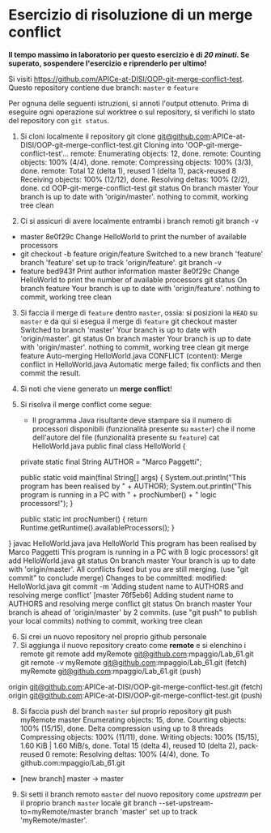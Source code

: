 # Esercizio di risoluzione di un merge conflict

**Il tempo massimo in laboratorio per questo esercizio è di _20 minuti_.
Se superato, sospendere l'esercizio e riprenderlo per ultimo!**

Si visiti https://github.com/APICe-at-DISI/OOP-git-merge-conflict-test.
Questo repository contiene due branch: `master` e `feature`

Per ognuna delle seguenti istruzioni, si annoti l'output ottenuto.
Prima di eseguire ogni operazione sul worktree o sul repository,
si verifichi lo stato del repository con `git status`.

1. Si cloni localmente il repository
git clone git@github.com:APICe-at-DISI/OOP-git-merge-conflict-test.git
Cloning into 'OOP-git-merge-conflict-test'...
remote: Enumerating objects: 12, done.
remote: Counting objects: 100% (4/4), done.
remote: Compressing objects: 100% (3/3), done.
remote: Total 12 (delta 1), reused 1 (delta 1), pack-reused 8
Receiving objects: 100% (12/12), done.
Resolving deltas: 100% (2/2), done.
cd OOP-git-merge-conflict-test
git status
On branch master
Your branch is up to date with 'origin/master'.
nothing to commit, working tree clean

2. Ci si assicuri di avere localmente entrambi i branch remoti
git branch -v
* master 8e0f29c Change HelloWorld to print the number of available processors
* git checkout -b feature origin/feature
Switched to a new branch 'feature'
branch 'feature' set up to track 'origin/feature'.
git branch -v
* feature bed943f Print author information
  master  8e0f29c Change HelloWorld to print the number of available processors
git status
On branch feature
Your branch is up to date with 'origin/feature'.
nothing to commit, working tree clean

3. Si faccia il merge di `feature` dentro `master`, ossia: si posizioni la `HEAD` su `master`
   e da qui si esegua il merge di `feature`
git checkout master
Switched to branch 'master'
Your branch is up to date with 'origin/master'.
git status
On branch master
Your branch is up to date with 'origin/master'.
nothing to commit, working tree clean
git merge feature
Auto-merging HelloWorld.java
CONFLICT (content): Merge conflict in HelloWorld.java
Automatic merge failed; fix conflicts and then commit the result.

4. Si noti che viene generato un **merge conflict**!
5. Si risolva il merge conflict come segue:
   - Il programma Java risultante deve stampare sia il numero di processori disponibili
     (funzionalità presente su `master`)
     che il nome dell'autore del file
     (funzionalità presente su `feature`)
cat HelloWorld.java
public final class HelloWorld {

	private static final String AUTHOR = "Marco Paggetti";

	public static void main(final String[] args) {
		System.out.println("This program has been realised by " + AUTHOR);
		System.out.println("This program is running in a PC with " + procNumber() + " logic processors!");
	}

	public static int procNumber() {
		return Runtime.getRuntime().availableProcessors();
	}

}
javac HelloWorld.java
java HelloWorld
This program has been realised by Marco Paggetti
This program is running in a PC with 8 logic processors!
git add HelloWorld.java
git status
On branch master
Your branch is up to date with 'origin/master'.
All conflicts fixed but you are still merging.
  (use "git commit" to conclude merge)
Changes to be committed:
        modified:   HelloWorld.java
git commit -m 'Adding student name to AUTHORS and resolving merge conflict'
[master 76f5eb6] Adding student name to AUTHORS and resolving merge conflict
git status
On branch master
Your branch is ahead of 'origin/master' by 2 commits.
  (use "git push" to publish your local commits)
nothing to commit, working tree clean

6. Si crei un nuovo repository nel proprio github personale
7. Si aggiunga il nuovo repository creato come **remote** e si elenchino i remote
git remote add myRemote git@github.com:mpaggio/Lab_61.git
git remote -v
myRemote        git@github.com:mpaggio/Lab_61.git (fetch)
myRemote        git@github.com:mpaggio/Lab_61.git (push)

origin  git@github.com:APICe-at-DISI/OOP-git-merge-conflict-test.git (fetch)
origin  git@github.com:APICe-at-DISI/OOP-git-merge-conflict-test.git (push)

8. Si faccia push del branch `master` sul proprio repository
git push myRemote master
Enumerating objects: 15, done.
Counting objects: 100% (15/15), done.
Delta compression using up to 8 threads
Compressing objects: 100% (11/11), done.
Writing objects: 100% (15/15), 1.60 KiB | 1.60 MiB/s, done.
Total 15 (delta 4), reused 10 (delta 2), pack-reused 0
remote: Resolving deltas: 100% (4/4), done.
To github.com:mpaggio/Lab_61.git
 * [new branch]      master -> master

9. Si setti il branch remoto `master` del nuovo repository come *upstream* per il proprio branch `master` locale
git branch --set-upstream-to=myRemote/master
branch 'master' set up to track 'myRemote/master'.